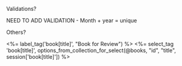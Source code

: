 Validations?


NEED TO ADD VALIDATION - Month + year =  unique

Others?

<%= label_tag('book[title]', "Book for Review") %>
	<%= select_tag 'book[title]', options_from_collection_for_select(@books, "id", "title", session['book[title]']) %> <br>